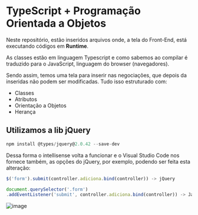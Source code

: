 # TypeScript + Programação Orientada a Objetos

Neste repositório, estão inseridos arquivos onde, a tela do Front-End, está executando códigos em **Runtime**.

As classes estão em linguagem Typescript e como sabemos ao compilar é traduzido para o JavaScript, linguagem do browser (navegadores).

Sendo assim, temos uma tela para inserir nas negociações, que depois da inseridas não podem ser modificadas. Tudo isso estruturado com:

- Classes
- Atributos
- Orientação a Objetos
- Herança

## Utilizamos a lib jQuery

~~~javascript
npm install @types/jquery@2.0.42 --save-dev
~~~

Dessa forma o intellisense volta a funcionar e o Visual Studio Code nos fornece também, as opções do jQuery, por exemplo, podendo ser feita esta alteração:
~~~javascript
$('form').submit(controller.adiciona.bind(controller)) -> jQuery

document.querySelector('.form')
.addEventListener('submit', controller.adiciona.bind(controller)) -> JavaScript
~~~

![image](https://user-images.githubusercontent.com/76961685/116592515-7ac3b700-a8f6-11eb-8987-04cc7503eec1.png)
